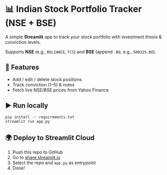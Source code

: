 # 📊 Indian Stock Portfolio Tracker (NSE + BSE)

A simple **Streamlit** app to track your stock portfolio with investment thesis & conviction levels.

Supports **NSE** (e.g., `RELIANCE`, `TCS`) and **BSE** (append `.BO`, e.g., `500325.BO`).

## 🚀 Features
- Add / edit / delete stock positions
- Track conviction (1–5) & notes
- Fetch live NSE/BSE prices from Yahoo Finance

## ▶️ Run locally
```bash
pip install -r requirements.txt
streamlit run app.py
```

## 🌍 Deploy to Streamlit Cloud
1. Push this repo to GitHub
2. Go to [share.streamlit.io](https://share.streamlit.io)
3. Select the repo and `app.py` as entrypoint
4. Done!
